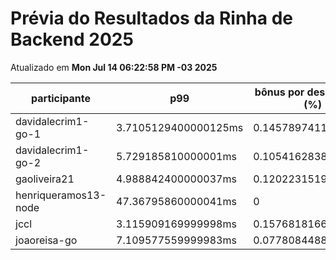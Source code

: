 # Prévia do Resultados da Rinha de Backend 2025
Atualizado em **Mon Jul 14 06:22:58 PM -03 2025**


| participante | p99 | bônus por desempenho (%) | multa ($) | lucro |
| -- | -- | -- | -- | -- |
|	davidalecrim1-go-1	|	3.7105129400000125ms	|	0.14578974119999974	|	104131.97374998374	|	236763.30411755634	|
|	davidalecrim1-go-2	|	5.729185810000001ms	|	0.1054162838	|	105868.69649998324	|	228499.8208021926	|
|	gaoliveira21	|	4.988842400000037ms	|	0.12022315199999926	|	75644.77549999999	|	166466.7354798352	|
|	henriqueramos13-node	|	47.36795860000041ms	|	0	|	58450.92749999999	|	108551.7225	|
|	jccl	|	3.115909169999998ms	|	0.15768181660000002	|	6398.397249999999	|	14765.34032630984	|
|	joaoreisa-go	|	7.109577559999983ms	|	0.07780844880000035	|	102746.287	|	213656.0450326561	|
